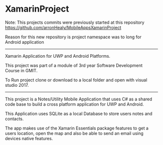 # XamarinProject

Note: This projects commits were previously started at this repository https://github.com/arronHealy/MobileAppsXamarinProject

Reason for this new repository is project namespace was to long for Android application

---------------------------------------------------------------------------------------------------

Xamarin Application for UWP and Android Platforms.

This project was part of a module of 3rd year Software Development Course in GMIT.

To Run project clone or download to a local folder and open with visual studio 2017.

--------------------------------------------------------------------------------------

This project is a Notes/Utility Mobile Application that uses C# as a shared code base to build a cross platform application for UWP and Android.

This Application uses SQLite as a local Database to store users notes and contacts.

The app makes use of the Xamarin Essentials package features to get a users location, open the map and also be able to send an email using devices native features.

